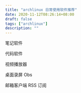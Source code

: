 ```yaml
---
title: "archlinux 日常使用软件推荐"
date: 2020-11-12T08:26:14+08:00
draft: false
tags: ["archlinux"]
description: ""
---
```




笔记软件

代码软件


视频播放器


桌面录屏
Obs




邮箱客户端
RSS 订阅